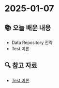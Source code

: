 # 2025-01-07

## 📚 오늘 배운 내용

- Data Repository 전략
- Test 이론

## 🔍 참고 자료

- [Test 이론](../topics/testing.md)

